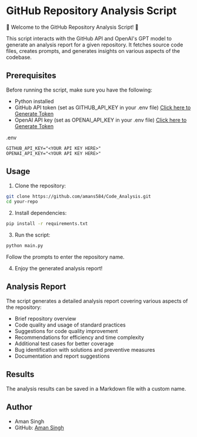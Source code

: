 # GitHub Repository Analysis Script

🚀 Welcome to the GitHub Repository Analysis Script! 🚀

This script interacts with the GitHub API and OpenAI's GPT model to generate an analysis report for a given repository. It fetches source code files, creates prompts, and generates insights on various aspects of the codebase.

## Prerequisites

Before running the script, make sure you have the following:

- Python installed
- GitHub API token (set as GITHUB_API_KEY in your .env file) 
  [Click here to Generate Token](https://github.com/settings/tokens)
- OpenAI API key (set as OPENAI_API_KEY in your .env file) 
  [Click here to Generate Token](https://platform.openai.com/api-keys)

.env
```
GITHUB_API_KEY="<YOUR API KEY HERE>"
OPENAI_API_KEY="<YOUR API KEY HERE>"
```

## Usage

1. Clone the repository:

```bash
git clone https://github.com/amans584/Code_Analysis.git
cd your-repo
```

2. Install dependencies:

```bash
pip install -r requirements.txt
```

3. Run the script:

```bash
python main.py
```

Follow the prompts to enter the repository name.

4. Enjoy the generated analysis report!

## Analysis Report

The script generates a detailed analysis report covering various aspects of the repository:

- Brief repository overview
- Code quality and usage of standard practices
- Suggestions for code quality improvement
- Recommendations for efficiency and time complexity
- Additional test cases for better coverage
- Bug identification with solutions and preventive measures
- Documentation and report suggestions

## Results

The analysis results can be saved in a Markdown file with a custom name.

## Author

- Aman Singh
- GitHub: [Aman Singh](https://github.com/amans584)